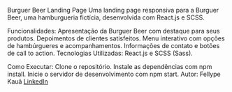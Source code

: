 Burguer Beer Landing Page
Uma landing page responsiva para a Burguer Beer, uma hamburgueria fictícia, desenvolvida com React.js e SCSS.

Funcionalidades:
Apresentação da Burguer Beer com destaque para seus produtos.
Depoimentos de clientes satisfeitos.
Menu interativo com opções de hambúrgueres e acompanhamentos.
Informações de contato e botões de call to action.
Tecnologias Utilizadas:
React.js e SCSS (Sass).

Como Executar:
Clone o repositório.
Instale as dependências com npm install.
Inicie o servidor de desenvolvimento com npm start.
Autor:
Fellype Kauã [LinkedIn](https://www.linkedin.com/in/fellype-kau%C3%A3-64a135226/)
